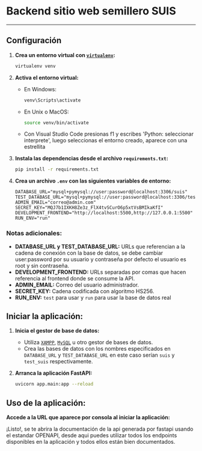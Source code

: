 # Backend sitio web semillero SUIS
---

## Configuración

1. **Crea un entorno virtual con [`virtualenv`](https://pypi.org/project/virtualenv/):**
    ```bash
    virtualenv venv
    ```

2. **Activa el entorno virtual:**
   - En Windows:
     ```bash
     venv\Scripts\activate
     ```
   - En Unix o MacOS:
     ```bash
     source venv/bin/activate
     ```
     
   - Con Visual Studio Code presionas f1 y escribes 'Python: seleccionar interprete', luego seleccionas el entorno creado,
   aparece con una estrellita

3. **Instala las dependencias desde el archivo `requirements.txt`:**
    ```bash
    pip install -r requirements.txt
    ```

4. **Crea un archivo `.env` con las siguientes variables de entorno:**
   ```env
   DATABASE_URL="mysql+pymysql://user:password@localhost:3306/suis"
   TEST_DATABASE_URL="mysql+pymysql://user:password@localhost:3306/test_suis"
   ADMIN_EMAIL="correo@admin.com"
   SECRET_KEY="MQJ7b1IXKH8Ze3z_FlX4tvSCurO6p5xtVsBMIkaKfI"
   DEVELOPMENT_FRONTEND="http://localhost:5500,http://127.0.0.1:5500"
   RUN_ENV="run"

  ### Notas adicionales:

  - **DATABASE_URL y TEST_DATABASE_URL:** URLs que referencian a la cadena de conexión con la base de datos,
    se debe cambiar user:password por su usuario y contraseña por defecto el usuario es root y sin contraseña.
  - **DEVELOPMENT_FRONTEND:** URLs separadas por comas que hacen referencia al frontend donde se consume la API.
  - **ADMIN_EMAIL:** Correo del usuario administrador.
  - **SECRET_KEY:** Cadena codificada con algoritmo HS256.
  - **RUN_ENV:** `test` para usar y `run` para usar la base de datos real

## Iniciar la aplicación:

1. **Inicia el gestor de base de datos:**
   - Utiliza [`XAMPP`](https://www.apachefriends.org/es/download.html), [`MySQL`](https://dev.mysql.com/downloads/mysql/) u otro gestor de bases de datos.
   - Crea las bases de datos con los nombres especificados en `DATABASE_URL` y `TEST_DATABASE_URL` en este caso serían `suis` y `test_suis` respectivamente.

2. **Arranca la aplicación FastAPI:**
   ```bash
   uvicorn app.main:app --reload
   ```

## Uso de la aplicación:
**Accede a la URL que aparece por consola al iniciar la aplicación:**

¡Listo!, se te abrira la documentación de la api generada por fastapi usando el estandar OPENAPI, 
desde aqui puedes utilizar todos los endpoints disponibles en la aplicación y todos ellos están bien documentados.

